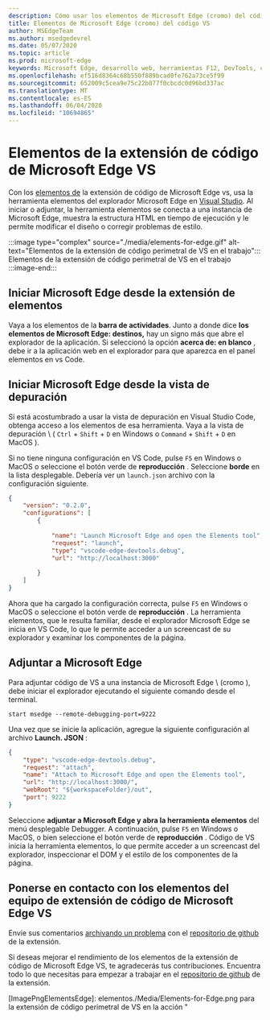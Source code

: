 ```yaml
---
description: Cómo usar los elementos de Microsoft Edge (cromo) del código VS
title: Elementos de Microsoft Edge (cromo) del código VS
author: MSEdgeTeam
ms.author: msedgedevrel
ms.date: 05/07/2020
ms.topic: article
ms.prod: microsoft-edge
keywords: Microsoft Edge, desarrollo web, herramientas F12, DevTools, código de vs, código de Visual Studio, elementos
ms.openlocfilehash: ef516d8364c68b550f889bcad0fe762a73ce5f99
ms.sourcegitcommit: 652009c5cea9e75c22b077f0cbcdc0d96bd337ac
ms.translationtype: MT
ms.contentlocale: es-ES
ms.lasthandoff: 06/04/2020
ms.locfileid: "10694865"
---
```

# Elementos de la extensión de código de Microsoft Edge VS  

Con los [elementos de][VisualstudioMarketplaceElementsMicrosoftEdgeChromium] la extensión de código de Microsoft Edge vs, usa la herramienta elementos del explorador Microsoft Edge en [Visual Studio][VisualstudioCode].  Al iniciar o adjuntar, la herramienta elementos se conecta a una instancia de Microsoft Edge, muestra la estructura HTML en tiempo de ejecución y le permite modificar el diseño o corregir problemas de estilo.  

:::image type="complex" source="./media/elements-for-edge.gif" alt-text="Elementos de la extensión de código perimetral de VS en el trabajo":::
   Elementos de la extensión de código perimetral de VS en el trabajo  
:::image-end:::

<!--![Elements for Edge VS Code extension at work][ImageGifElementsEdge]  -->  

## Iniciar Microsoft Edge desde la extensión de elementos  

Vaya a los elementos de la **barra de actividades**.  Junto a donde dice **los elementos de Microsoft Edge: destinos,** hay un signo más que abre el explorador de la aplicación.  Si seleccionó la opción **acerca de: en blanco** , debe ir a la aplicación web en el explorador para que aparezca en el panel elementos en vs Code.  

## Iniciar Microsoft Edge desde la vista de depuración  

Si está acostumbrado a usar la vista de depuración en Visual Studio Code, obtenga acceso a los elementos de esa herramienta.  Vaya a la vista de depuración \ ( `Ctrl` + `Shift` + `D` en Windows o `Command` + `Shift` + `D` en MacOS \).  

Si no tiene ninguna configuración en VS Code, pulse `F5` en Windows o MacOS o seleccione el botón verde de **reproducción** . Seleccione **borde** en la lista desplegable. Debería ver un `launch.json` archivo con la configuración siguiente.  

```json
{
    "version": "0.2.0",
    "configurations": [
        {
            
            "name": "Launch Microsoft Edge and open the Elements tool",
            "request": "launch",
            "type": "vscode-edge-devtools.debug",
            "url": "http://localhost:3000"
        
        }
    ]
}
```  

Ahora que ha cargado la configuración correcta, pulse `F5` en Windows o MacOS o seleccione el botón verde de **reproducción** . La herramienta elementos, que le resulta familiar, desde el explorador Microsoft Edge se inicia en VS Code, lo que le permite acceder a un screencast de su explorador y examinar los componentes de la página.  

## Adjuntar a Microsoft Edge  

Para adjuntar código de VS a una instancia de Microsoft Edge \ (cromo \), debe iniciar el explorador ejecutando el siguiente comando desde el terminal.  

`start msedge --remote-debugging-port=9222`  

Una vez que se inicie la aplicación, agregue la siguiente configuración al archivo **Launch. JSON** :  

```json
{
    "type": "vscode-edge-devtools.debug",
    "request": "attach",
    "name": "Attach to Microsoft Edge and open the Elements tool",
    "url": "http://localhost:3000/",
    "webRoot": "${workspaceFolder}/out",
    "port": 9222
}
```  

Seleccione **adjuntar a Microsoft Edge y abra la herramienta elementos** del menú desplegable Debugger.  A continuación, pulse `F5` en Windows o MacOS, o bien seleccione el botón verde de **reproducción** .  Código de VS inicia la herramienta elementos, lo que permite acceder a un screencast del explorador, inspeccionar el DOM y el estilo de los componentes de la página.  

## Ponerse en contacto con los elementos del equipo de extensión de código de Microsoft Edge VS  

Envíe sus comentarios [archivando un problema][GithubMicrosoftVscodeEdgeDevtoolsNewIssue] con el [repositorio de github][GithubMicrosoftVscodeEdgeDevtools] de la extensión.  

Si deseas mejorar el rendimiento de los elementos de la extensión de código de Microsoft Edge VS, te agradecerás tus contribuciones.  Encuentra todo lo que necesitas para empezar a trabajar en el [repositorio de github][GithubMicrosoftVscodeEdgeDevtools] de la extensión.  

<!-- image links -->  

<!--[ImageGifElementsEdge]: ./media/elements-for-edge.gif "Elements for Edge VS Code extension in action"  -->  
[ImagePngElementsEdge]: elementos./Media/Elements-for-Edge.png para la extensión de código perimetral de VS en la acción "  

<!--links -->  

[VscodeElementsEdge]: ./elements-for-edge.md "Elementos de la extensión de código de Microsoft Edge VS | Microsoft docs"  

[VisualstudioCode]: https://code.visualstudio.com "Código de Visual Studio"  
[VisualStudioCodeDocs]: https://code.visualstudio.com/Docs "Documentación | Código de Visual Studio"   

[GithubMicrosoftVscodeEdgeDevtools]: https://github.com/Microsoft/vscode-edge-devtools "Microsoft/vscode-Edge-DevTools | GitHub"  
[GithubMicrosoftVscodeEdgeDevtoolsNewIssue]: https://github.com/Microsoft/vscode-edge-devtools/issues/new "Nuevo problema-Microsoft/vscode-Edge-DevTools | GitHub"

[VisualstudioMarketplaceElementsMicrosoftEdgeChromium]: https://marketplace.visualstudio.com/items?itemName=ms-edgedevtools.vscode-edge-devtools "Elementos de Microsoft Edge (cromo) | Marketplace de Visual Studio"  
